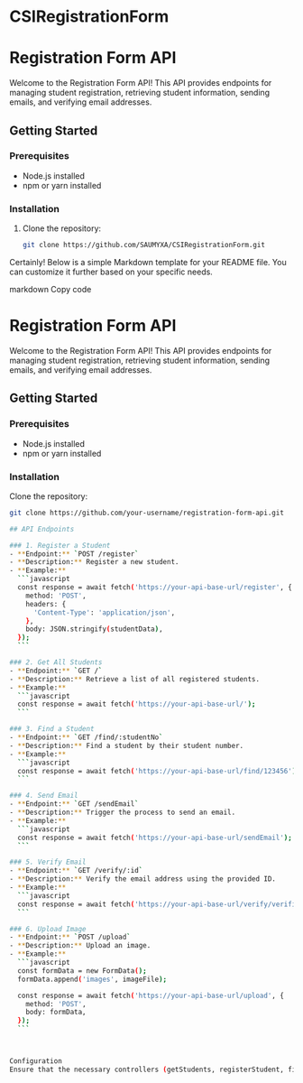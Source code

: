 # CSIRegistrationForm
# Registration Form API

Welcome to the Registration Form API! This API provides endpoints for managing student registration, retrieving student information, sending emails, and verifying email addresses.

## Getting Started

### Prerequisites
- Node.js installed
- npm or yarn installed

### Installation
1. Clone the repository:
   ```bash
   git clone https://github.com/SAUMYXA/CSIRegistrationForm.git

Certainly! Below is a simple Markdown template for your README file. You can customize it further based on your specific needs.

markdown
Copy code
# Registration Form API

Welcome to the Registration Form API! This API provides endpoints for managing student registration, retrieving student information, sending emails, and verifying email addresses.

## Getting Started

### Prerequisites
- Node.js installed
- npm or yarn installed

### Installation
 Clone the repository:
   ```bash
   git clone https://github.com/your-username/registration-form-api.git

## API Endpoints

### 1. Register a Student
   - **Endpoint:** `POST /register`
   - **Description:** Register a new student.
   - **Example:**
     ```javascript
     const response = await fetch('https://your-api-base-url/register', {
       method: 'POST',
       headers: {
         'Content-Type': 'application/json',
       },
       body: JSON.stringify(studentData),
     });
     ```

### 2. Get All Students
   - **Endpoint:** `GET /`
   - **Description:** Retrieve a list of all registered students.
   - **Example:**
     ```javascript
     const response = await fetch('https://your-api-base-url/');
     ```

### 3. Find a Student
   - **Endpoint:** `GET /find/:studentNo`
   - **Description:** Find a student by their student number.
   - **Example:**
     ```javascript
     const response = await fetch('https://your-api-base-url/find/123456');
     ```

### 4. Send Email
   - **Endpoint:** `GET /sendEmail`
   - **Description:** Trigger the process to send an email.
   - **Example:**
     ```javascript
     const response = await fetch('https://your-api-base-url/sendEmail');
     ```

### 5. Verify Email
   - **Endpoint:** `GET /verify/:id`
   - **Description:** Verify the email address using the provided ID.
   - **Example:**
     ```javascript
     const response = await fetch('https://your-api-base-url/verify/verificationId123');
     ```

### 6. Upload Image
   - **Endpoint:** `POST /upload`
   - **Description:** Upload an image.
   - **Example:**
     ```javascript
     const formData = new FormData();
     formData.append('images', imageFile);

     const response = await fetch('https://your-api-base-url/upload', {
       method: 'POST',
       body: formData,
     });
     ```



Configuration
Ensure that the necessary controllers (getStudents, registerStudent, findStudent, sendMail, verifyMail) are implemented in the ../controllers/student module.
